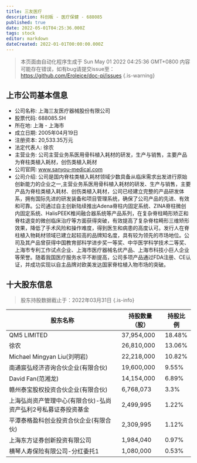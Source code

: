 ```yaml
---
title: 三友医疗
description: 科创板 - 医疗保健 - 688085
published: true
date: 2022-05-01T04:25:36.000Z
tags: stock
editor: markdown
dateCreated: 2022-01-01T00:00:00.000Z
---
```


> 本页面由自动化程序生成于 Sun May 01 2022 04:25:36 GMT+0800
> 内容可能存在错误，如有bug请提交issue至：https://github.com/Eroleice/doc-pi/issues
{.is-warning}

## 上市公司基本信息
- 公司名称: 上海三友医疗器械股份有限公司
- 股票代码: 688085.SH
- 所在地: 上海 - 上海市
- 成立日期: 2005年04月19日
- 注册资本: 20,533.35万元
- 法定代表人: 徐农
- 主营业务: 公司主营业务系医用骨科植入耗材的研发，生产与销售，主要产品为脊柱类植入耗材，创伤类植入耗材
- 公司官网: www.sanyou-medical.com
- 公司介绍: 公司是国内脊柱类植入耗材领域少数具备从临床需求出发进行原始创新能力的企业之一,主营业务系医用骨科植入耗材的研发、生产与销售，主要产品为脊柱类植入耗材、创伤类植入耗材，公司已经建立完整的产品研发体系，拥有国际先进的研发装备和项目管理系统，确保了公司产品的先进、有效和可靠。公司通过自主创新陆续推出Adena脊柱内固定系统、ZINA脊柱微创内固定系统、HalisPEEK椎间融合器系统等产品系列，在复杂脊柱畸形矫正和脊柱退变的微创临床治疗等方面获得突破，有效提高了复杂脊柱畸形三维矫形效果，降低了手术风险和操作难度，得到医生和病患的高度认可。发行人在脊柱植入物耗材领域已建立起较高的品牌知名度，具有较为领先的市场地位。公司及其产品曾获得中国教育部科学进步奖一等奖、中华医学科学技术二等奖、上海市专利工作试点企业、上海市医疗器械名优产品、上海市科技小巨人企业等荣誉。随着我国医疗服务水平不断提高，公司多项产品通过FDA注册、CE认证，并成功实现以自主品牌对欧美发达国家脊柱植入物市场的突破。


## 十大股东信息
> 股东持股数据截止于：2022年03月31日
{.is-info}

| 股东名称 | 持股数量（股） | 持股比例 |
| --- | --- | --- |
| QM5 LIMITED | 37,954,000 | 18.48% |
| 徐农 | 26,810,000 | 13.06% |
| Michael Mingyan Liu(刘明岩) | 22,218,000 | 10.82% |
| 南通宸弘经济咨询合伙企业(有限合伙) | 19,600,000 | 9.55% |
| David Fan(范湘龙) | 14,154,000 | 6.89% |
| 赣州泰宝股权投资合伙企业(有限合伙) | 6,768,073 | 3.3% |
| 上海弘尚资产管理中心(有限合伙)-弘尚资产弘利2号私募证券投资基金 | 2,499,995 | 1.22% |
| 平潭泰格盈科创业投资合伙企业(有限合伙) | 2,309,995 | 1.12% |
| 上海东方证券创新投资有限公司 | 1,984,040 | 0.97% |
| 横琴人寿保险有限公司-分红委托1 | 1,080,000 | 0.53% |




